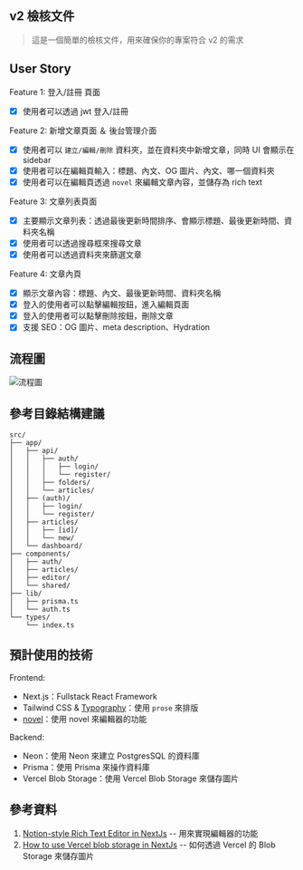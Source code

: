 ## v2 檢核文件

> 這是一個簡單的檢核文件，用來確保你的專案符合 v2 的需求

## User Story

Feature 1: 登入/註冊 頁面

- [x] 使用者可以透過 jwt 登入/註冊

Feature 2: 新增文章頁面 ＆ 後台管理介面

- [x] 使用者可以 `建立/編輯/刪除` 資料夾，並在資料夾中新增文章，同時 UI 會顯示在 sidebar
- [x] 使用者可以在編輯頁輸入：標題、內文、OG 圖片、內文、哪一個資料夾
- [x] 使用者可以在編輯頁透過 `novel` 來編輯文章內容，並儲存為 rich text

Feature 3: 文章列表頁面

- [x] 主要顯示文章列表：透過最後更新時間排序、會顯示標題、最後更新時間、資料夾名稱
- [x] 使用者可以透過搜尋框來搜尋文章
- [x] 使用者可以透過資料夾來篩選文章

Feature 4: 文章內頁

- [x] 顯示文章內容：標題、內文、最後更新時間、資料夾名稱
- [x] 登入的使用者可以點擊編輯按鈕，進入編輯頁面
- [x] 登入的使用者可以點擊刪除按鈕，刪除文章
- [x] 支援 SEO：OG 圖片、meta description、Hydration

## 流程圖

![流程圖](/log/v2_圖1.png)

## 參考目錄結構建議

```
src/
├── app/
│   ├── api/
│   │   ├── auth/
│   │   │   ├── login/
│   │   │   └── register/
│   │   ├── folders/
│   │   └── articles/
│   ├── (auth)/
│   │   ├── login/
│   │   └── register/
│   ├── articles/
│   │   ├── [id]/
│   │   └── new/
│   └── dashboard/
├── components/
│   ├── auth/
│   ├── articles/
│   ├── editor/
│   └── shared/
├── lib/
│   ├── prisma.ts
│   └── auth.ts
└── types/
    └── index.ts
```

## 預計使用的技術

Frontend:

- Next.js：Fullstack React Framework
- Tailwind CSS & [Typography](https://github.com/tailwindlabs/tailwindcss-typography)：使用 `prose` 來排版
- [novel](https://novel.sh/docs/guides/tailwind/setup)：使用 novel 來編輯器的功能

Backend:

- Neon：使用 Neon 來建立 PostgresSQL 的資料庫
- Prisma：使用 Prisma 來操作資料庫
- Vercel Blob Storage：使用 Vercel Blob Storage 來儲存圖片

## 參考資料

1. [Notion-style Rich Text Editor in NextJs](https://www.youtube.com/watch?v=hP0TcRcr95Q) -- 用來實現編輯器的功能
2. [How to use Vercel blob storage in NextJs](https://www.youtube.com/watch?v=-HSFV9ILFuk) -- 如何透過 Vercel 的 Blob Storage 來儲存圖片
